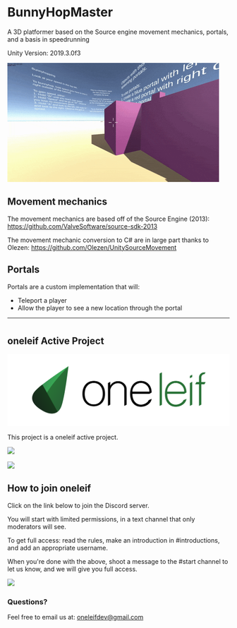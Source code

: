 # BunnyHopMaster
A 3D platformer based on the Source engine movement mechanics, portals, and a basis in speedrunning

Unity Version: 2019.3.0f3

![Preview](https://github.com/ambid17/BunnyHopMaster/blob/development/MarketingAssets/giphy.gif)

## Movement mechanics
The movement mechanics are based off of the Source Engine (2013): https://github.com/ValveSoftware/source-sdk-2013

The movement mechanic conversion to C# are in large part thanks to Olezen: https://github.com/Olezen/UnitySourceMovement

## Portals
Portals are a custom implementation that will:
* Teleport a player
* Allow the player to see a new location through the portal

****
# <Project Name>
## oneleif Active Project

![](https://github.com/oneleif/olDocs/blob/master/assets/images/oneleif_logos/full_logo/oneleif_whiteback.png)

This project is a oneleif active project.

[![](https://img.shields.io/badge/oneleif-Twitter-blue.svg)](https://twitter.com/oneleifdev)

[![](https://img.shields.io/badge/oneleif-YouTube-red.svg)](https://www.youtube.com/channel/UC3HN0jID38K0Vb_WChvgQmA)

## How to join oneleif
Click on the link below to join the Discord server.

You will start with limited permissions, in a text channel that only moderators will see.

To get full access: read the rules, make an introduction in #introductions, and add an appropriate username.

When you're done with the above, shoot a message to the #start channel to let us know, and we will give you full access.

[![](https://img.shields.io/badge/oneleif-Discord-7284be.svg)](https://discord.gg/tv9UdJK)

### Questions?
Feel free to email us at: oneleifdev@gmail.com 
